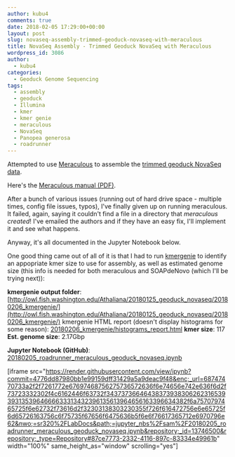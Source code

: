 ```yaml
---
author: kubu4
comments: true
date: 2018-02-05 17:29:00+00:00
layout: post
slug: novaseq-assembly-trimmed-geoduck-novaseq-with-meraculous
title: NovaSeq Assembly - Trimmed Geoduck NovaSeq with Meraculous
wordpress_id: 3086
author:
  - kubu4
categories:
  - Geoduck Genome Sequencing
tags:
  - assembly
  - geoduck
  - Illumina
  - kmer
  - kmer genie
  - meraculous
  - NovaSeq
  - Panopea generosa
  - roadrunner
---
```


Attempted to use [Meraculous](https://jgi.doe.gov/data-and-tools/meraculous/) to assemble the [trimmed geoduck NovaSeq data](2018/01/25/adapter-trimming-and-fastqc-illumina-geoduck-novaseq-data.html).

Here's the [Meraculous manual (PDF)](http://1ofdmq2n8tc36m6i46scovo2e.wpengine.netdna-cdn.com/wp-content/uploads/2014/12/Manual.pdf).

After a bunch of various issues (running out of hard drive space - multiple times, config file issues, typos), I've finally given up on running meraculous. It failed, again, saying it couldn't find a file in a directory that _meraculous created_! I've emailed the authors and if they have an easy fix, I'll implement it and see what happens.

Anyway, it's all documented in the Jupyter Notebook below.

One good thing came out of all of it is that I had to run [kmergenie]() to identify an appopriate kmer size to use for assembly, as well as estimated genome size (this info is needed for both meraculous and SOAPdeNovo (which I'll be trying next)):

**kmergenie output folder**: [http://owl.fish.washington.edu/Athaliana/20180125_geoduck_novaseq/20180206_kmergenie/](http://owl.fish.washington.edu/Athaliana/20180125_geoduck_novaseq/20180206_kmergenie/)
kmergenie HTML report (doesn't display histograms for some reason): [20180206_kmergenie/histograms_report.html](http://owl.fish.washington.edu/Athaliana/20180125_geoduck_novaseq/20180206_kmergenie/histograms_report.html)
**kmer size**: 117
**Est. genome size**: 2.17Gbp

**Jupyter Notebook (GitHub)**: [20180205_roadrunner_meraculous_geoduck_novaseq.ipynb](https://github.com/sr320/LabDocs/blob/master/jupyter_nbs/sam/20180205_roadrunner_meraculous_geoduck_novaseq.ipynb)

[iframe src="https://render.githubusercontent.com/view/ipynb?commit=4776dd87980bb1e99159dff31429a5a9deac9f48&enc;_url=68747470733a2f2f7261772e67697468756275736572636f6e74656e742e636f6d2f73723332302f4c6162446f63732f343737366464383739383062623165393931353964666633313432396135613964656163396634382f6a7570797465725f6e62732f73616d2f32303138303230355f726f616472756e6e65725f6d65726163756c6f75735f67656f6475636b5f6e6f76617365712e6970796e62&nwo;=sr320%2FLabDocs&path;=jupyter_nbs%2Fsam%2F20180205_roadrunner_meraculous_geoduck_novaseq.ipynb&repository;_id=13746500&repository;_type=Repository#87ce7773-2332-4116-897c-83334e49961b" width="100%" same_height_as="window" scrolling="yes"]
